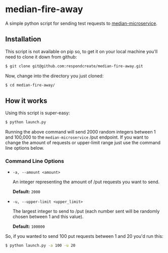 # median-fire-away

A simple python script for sending test requests to [median-microservice](https://github.com/respondcreate/median-microservice).

## Installation

This script is not available on pip so, to get it on your local machine you'll need to clone it down from github:

```bash
$ git clone git@github.com:respondcreate/median-fire-away.git
```

Now, change into the directory you just cloned:

```bash
$ cd median-fire-away/
```

## How it works

Using this script is super-easy:

```bash
$ python launch.py
```

Running the above command will send 2000 random integers between 1 and 100,000 to the `median-microservice` /put endpoint. If you want to change the amount of requests or upper-limit range just use the command line options below.

### Command Line Options

* `-a, --amount <amount>`

    An integer representing the amount of /put requests you want to send.

    **Default:** `2000`

* `-u, --upper-limit <upper_limit>`

    The largest integer to send to /put (each number sent will be randomly chosen between 1 and this value).

    **Default:** `100000`

So, if you wanted to send 100 put requests between 1 and 20 you'd run this:

```bash
$ python launch.py -a 100 -u 20
```
